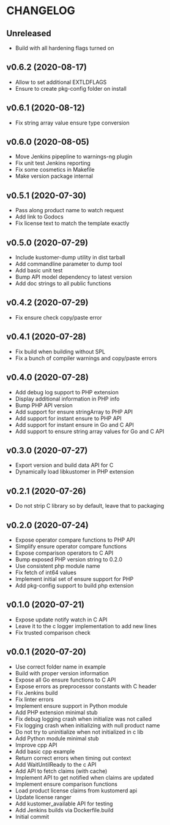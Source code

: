 # CHANGELOG

## Unreleased

- Build with all hardening flags turned on


## v0.6.2 (2020-08-17)

- Allow to set additional EXTLDFLAGS
- Ensure to create pkg-config folder on install


## v0.6.1 (2020-08-12)

- Fix string array value ensure type conversion


## v0.6.0 (2020-08-05)

- Move Jenkins pipepline to warnings-ng plugin
- Fix unit test Jenkins reporting
- Fix some cosmetics in Makefile
- Make version package internal


## v0.5.1 (2020-07-30)

- Pass along product name to watch request
- Add link to Godocs
- Fix license text to match the template exactly


## v0.5.0 (2020-07-29)

- Include kustomer-dump utility in dist tarball
- Add commandline parameter to dump tool
- Add basic unit test
- Bump API model dependency to latest version
- Add doc strings to all public functions


## v0.4.2 (2020-07-29)

- Fix ensure check copy/paste error


## v0.4.1 (2020-07-28)

- Fix build when building without SPL
- Fix a bunch of compiler warnings and copy/paste errors


## v0.4.0 (2020-07-28)

- Add debug log support to PHP extension
- Display additional information in PHP info
- Bump PHP API version
- Add support for ensure stringArray to PHP API
- Add support for instant ensure to PHP API
- Add support for instant ensure in Go and C API
- Add support to ensure string array values for Go and C API


## v0.3.0 (2020-07-27)

- Export version and build data API for C
- Dynamically load libkustomer in PHP extension


## v0.2.1 (2020-07-26)

- Do not strip C library so by default, leave that to packaging


## v0.2.0 (2020-07-24)

- Expose operator compare functions to PHP API
- Simplify ensure operator compare functions
- Expose comparison operators to C API
- Bump exposed PHP version string to 0.2.0
- Use consistent php module name
- Fix fetch of int64 values
- Implement initial set of ensure support for PHP
- Add pkg-config support to build php extension


## v0.1.0 (2020-07-21)

- Expose update notify watch in C API
- Leave it to the c logger implementation to add new lines
- Fix trusted comparison check


## v0.0.1 (2020-07-20)

- Use correct folder name in example
- Build with proper version information
- Expose all Go ensure functions to C API
- Expose errors as preprocessor constants with C header
- Fix Jenkins build
- Fix linter errors
- Implement ensure support in Python module
- Add PHP extension minimal stub
- Fix debug logging crash when initialize was not called
- Fix logging crash when initializing with null product name
- Do not try to uninitialize when not initialized in c lib
- Add Python module minimal stub
- Improve cpp API
- Add basic cpp example
- Return correct errors when timing out context
- Add WaitUntilReady to the c API
- Add API to fetch claims (with cache)
- Implement API to get notified when claims are updated
- Implement ensure comparison functions
- Load product license claims from kustomerd api
- Update license ranger
- Add kustomer_available API for testing
- Add Jenkins builds via Dockerfile.build
- Initial commit

